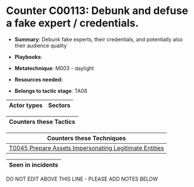 # Counter C00113: Debunk and defuse a fake expert / credentials.

* **Summary**: Debunk fake experts, their credentials, and potentially also their  audience quality

* **Playbooks**: 

* **Metatechnique**: M003 - daylight

* **Resources needed:** 

* **Belongs to tactic stage**: TA08


| Actor types | Sectors |
| ----------- | ------- |



| Counters these Tactics |
| ---------------------- |



| Counters these Techniques |
| ------------------------- |
| [T0045 Prepare Assets Impersonating Legitimate Entities](../generated_pages/techniques/T0045.md) |



| Seen in incidents |
| ----------------- |


DO NOT EDIT ABOVE THIS LINE - PLEASE ADD NOTES BELOW